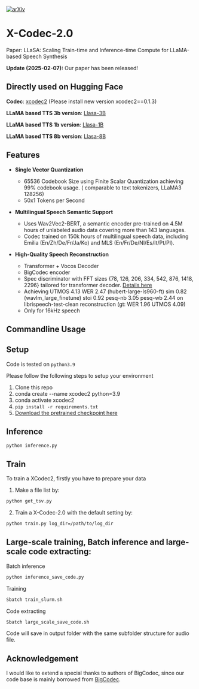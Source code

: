[![arXiv](https://img.shields.io/badge/arXiv-Paper-<COLOR>.svg)](https://arxiv.org/abs/2502.04128)
 
# X-Codec-2.0
Paper: LLaSA: Scaling Train-time and Inference-time Compute for LLaMA-based Speech Synthesis  

**Update (2025-02-07):** Our paper has been released!


## Directly used on Hugging Face

**Codec**: [xcodec2](https://huggingface.co/HKUST-Audio/xcodec2) (Please install new version xcodec2==0.1.3)
 
**LLaMA based TTS 3b version**: [Llasa-3B](https://huggingface.co/HKUST-Audio/Llasa-3B)

**LLaMA based TTS 1b version**: [Llasa-1B](https://huggingface.co/HKUST-Audio/Llasa-1B)

**LLaMA based TTS 8b version**: [Llasa-8B](https://huggingface.co/HKUST-Audio/Llasa-8B)  


## Features

- **Single Vector Quantization**
  - 65536 Codebook Size using Finite Scalar Quantization achieving 99% codebook usage. ( comparable to text tokenizers, LLaMA3 128256)
  - 50x1 Tokens per Second

- **Multilingual Speech Semantic Support**
  - Uses Wav2Vec2-BERT, a semantic encoder pre-trained on 4.5M hours of unlabeled audio data covering more than 143 languages.
  - Codec trained on 150k hours of multilingual speech data, including Emilia (En/Zh/De/Fr/Ja/Ko) and MLS (En/Fr/De/Nl/Es/It/Pt/Pl).

- **High-Quality Speech Reconstruction**
  - Transformer + Vocos Decoder
  - BigCodec encoder
  - Spec discriminator with FFT sizes {78, 126, 206, 334, 542, 876, 1418, 2296} tailored for transformer decoder. [Details here](https://openreview.net/pdf?id=4YpMrGfldX)
  - Achieving UTMOS 4.13 WER 2.47 (hubert-large-ls960-ft)  sim 0.82 (wavlm_large_finetune) stoi 0.92  pesq-nb 3.05  pesq-wb 2.44 on librispeech-test-clean reconstruction (gt: WER 1.96 UTMOS 4.09)
  - Only for 16kHz speech


##  Commandline Usage
## Setup
Code is tested on `python3.9`

Please follow the following steps to setup your environment
1. Clone this repo
2. conda create --name xcodec2 python=3.9 
3. conda activate xcodec2  
2. `pip install -r requirements.txt`
3. [Download the pretrained checkpoint here](https://huggingface.co/HKUST-Audio/xcodec2/blob/main/ckpt/epoch%3D4-step%3D1400000.ckpt)


## Inference
```bash
python inference.py  
```
 
## Train
To train a XCodec2, firstly you have to prepare your data 

1. Make a file list by:
```bash
python get_tsv.py
```

2. Train a X-Codec-2.0 with the default setting by:

```bash
python train.py log_dir=/path/to/log_dir
```

## Large-scale training, Batch inference and large-scale code extracting:

Batch inference
```bash
python inference_save_code.py
```
Training
```bash
Sbatch train_slurm.sh
```

Code extracting
```bash
Sbatch large_scale_save_code.sh
```

Code will save in output folder with the same subfolder structure for audio file.


 
## Acknowledgement
I would like to extend a special thanks to authors of BigCodec, since our code base is mainly borrowed from  [BigCodec](https://github.com/Aria-K-Alethia/BigCodec).
